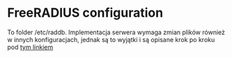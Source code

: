 # FreeRADIUS configuration

To folder /etc/raddb. Implementacja serwera wymaga zmian plików również w innych konfiguracjach, jednak są to wyjątki i są opisane krok po kroku pod [tym linkiem](https://docs.google.com/document/d/1W7wuhoMIvmRfB46ZC24evI2CEagg-UvKrtuyR0OD5oI/edit?usp=sharing)
